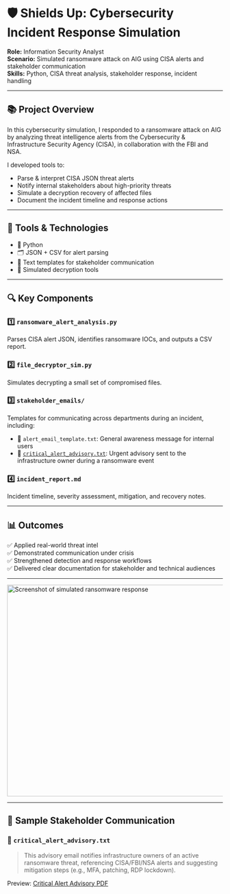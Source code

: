 # 🛡️ Shields Up: Cybersecurity Incident Response Simulation

**Role:** Information Security Analyst  
**Scenario:** Simulated ransomware attack on AIG using CISA alerts and stakeholder communication  
**Skills:** Python, CISA threat analysis, stakeholder response, incident handling

---

## 📚 Project Overview

In this cybersecurity simulation, I responded to a ransomware attack on AIG by analyzing threat intelligence alerts from the Cybersecurity & Infrastructure Security Agency (CISA), in collaboration with the FBI and NSA.

I developed tools to:
- Parse & interpret CISA JSON threat alerts
- Notify internal stakeholders about high-priority threats
- Simulate a decryption recovery of affected files
- Document the incident timeline and response actions

---

## 🧰 Tools & Technologies
- 🐍 Python
- 🗂 JSON + CSV for alert parsing
- 📄 Text templates for stakeholder communication
- 🔐 Simulated decryption tools

---

## 🔍 Key Components

### 1️⃣ `ransomware_alert_analysis.py`  
Parses CISA alert JSON, identifies ransomware IOCs, and outputs a CSV report.

### 2️⃣ `file_decryptor_sim.py`  
Simulates decrypting a small set of compromised files.

### 3️⃣ `stakeholder_emails/`  
Templates for communicating across departments during an incident, including:
- 📨 `alert_email_template.txt`: General awareness message for internal users
- 🚨 [`critical_alert_advisory.txt`](stakeholder_emails/critical_alert_advisory.txt): Urgent advisory sent to the infrastructure owner during a ransomware event

### 4️⃣ `incident_report.md`  
Incident timeline, severity assessment, mitigation, and recovery notes.

---

## 📊 Outcomes

✅ Applied real-world threat intel  
✅ Demonstrated communication under crisis  
✅ Strengthened detection and response workflows  
✅ Delivered clear documentation for stakeholder and technical audiences

---
<img width="752" height="493" alt="Screenshot of simulated ransomware response" src="https://github.com/user-attachments/assets/80d31f0e-9976-4dc8-ae7e-cf05751c4077" />

---

## 📧 Sample Stakeholder Communication

### 🚨 `critical_alert_advisory.txt`

> This advisory email notifies infrastructure owners of an active ransomware threat, referencing CISA/FBI/NSA alerts and suggesting mitigation steps (e.g., MFA, patching, RDP lockdown).

Preview:
[Critical Alert Advisory PDF](https://github.com/CarineJackson1/shields-up-cybersecurity-response/blob/main/stakeholder_emails_critical_alert_advisory.txt.pdf)
